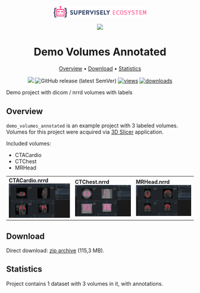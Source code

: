 <div align="center" markdown> 

<img src="media/eco.png" width="250" /> <br>

<img src="media/logo.pngg" width="100"/> 

# Demo Volumes Annotated  

<p align="center">

  <a href="#overview">Overview</a> •
  <a href="#download">Download</a> •
  <a href="#statistics">Statistics</a>
</p>

[![](https://img.shields.io/badge/slack-chat-green.svg?logo=slack)](https://supervise.ly/slack)
![GitHub release (latest SemVer)](https://img.shields.io/github/v/release/supervisely-ecosystem/demo-volumes-annotated)
[![views](https://app.supervise.ly/img/badges/views/supervisely-ecosystem/demo-volumes-annotated.png)](https://supervise.ly) 
[![downloads](https://app.supervise.ly/img/badges/downloads/supervisely-ecosystem/demo-volumes-annotated.png)](https://supervise.ly)

</div>

Demo project with dicom / nrrd volumes with labels
## Overview 

`demo_volumes_annotated` is an example project with 3 labeled volumes. 
Volumes for this project were acquired via [3D Slicer](https://www.slicer.org/) application.


Included volumes:
* CTACardio
* CTChest
* MRHead

<div>
  <table>
    <tr style="width: 100%">
      <td>
        <b>CTACardio.nrrd</b>
        <img src="media/ctac.png" style="width:150%;"/>
      </td>
      <td>
        <b>CTChest.nrrd</b>
        <img src="media/ctech.png" style="width:150%;"/>
      </td>
      <td>
        <b>MRHead.nrrd</b>
        <img src="media/mrh.png" style="width:150%;"/>
      </td>
    </tr>
  </table>
</div>

## Download

Direct download: [zip archive](https://cloud.enterprise.supervise.ly/f/906646) (115,3 MB).

## Statistics

Project contains 1 dataset with 3 volumes in it, with annotations.
